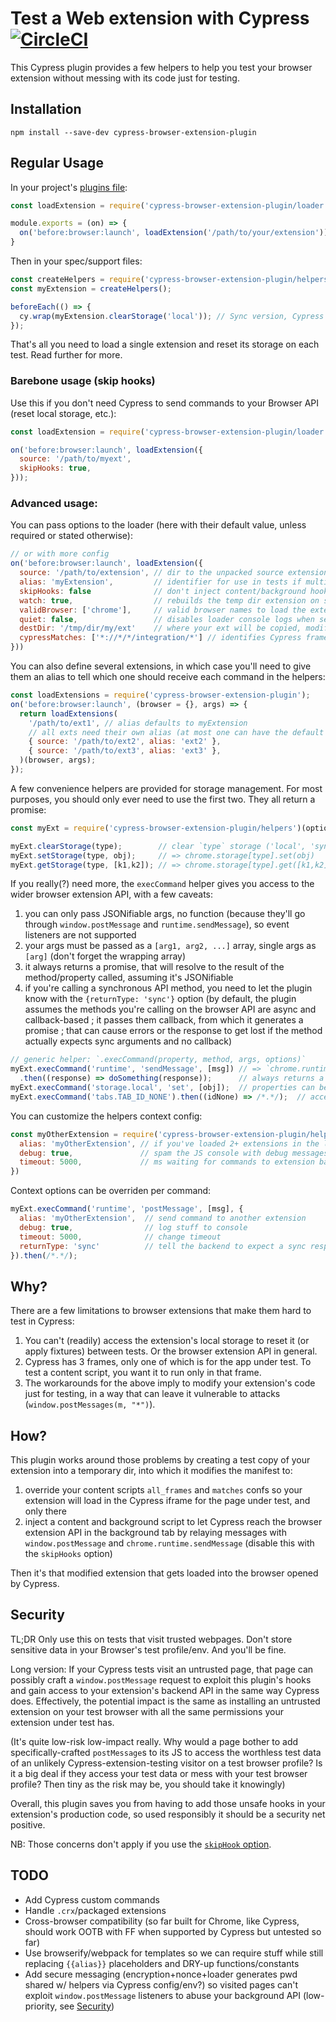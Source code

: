 # Test a Web extension with Cypress [![CircleCI](https://circleci.com/gh/ejoubaud/cypress-browser-extension-plugin.svg?style=svg)](https://circleci.com/gh/ejoubaud/cypress-browser-extension-plugin)

This Cypress plugin provides a few helpers to help you test your browser extension without messing with its code just for testing.

## Installation

```
npm install --save-dev cypress-browser-extension-plugin
```

## Regular Usage

In your project's [plugins file](https://on.cypress.io/guides/guides/plugins.html):

```javascript
const loadExtension = require('cypress-browser-extension-plugin/loader');

module.exports = (on) => {
  on('before:browser:launch', loadExtension('/path/to/your/extension'));
}
```

Then in your spec/support files:

```javascript
const createHelpers = require('cypress-browser-extension-plugin/helpers');
const myExtension = createHelpers();

beforeEach(() => {
  cy.wrap(myExtension.clearStorage('local')); // Sync version, Cypress waits on your command
});
```

That's all you need to load a single extension and reset its storage on each test. Read further for more.

### Barebone usage (skip hooks)

Use this if you don't need Cypress to send commands to your Browser API (reset local storage, etc.):

```javascript
const loadExtension = require('cypress-browser-extension-plugin/loader');

on('before:browser:launch', loadExtension({
  source: '/path/to/myext',
  skipHooks: true,
}));
```

### Advanced usage:

You can pass options to the loader (here with their default value, unless required or stated otherwise):

```javascript
// or with more config
on('before:browser:launch', loadExtension({
  source: '/path/to/extension', // dir to the unpacked source extension, required
  alias: 'myExtension',         // identifier for use in tests if multiple extensions
  skipHooks: false              // don't inject content/background hook scripts, more secure and less intrusive but you can't use helpers/commands, set it to true if you don't need them
  watch: true,                  // rebuilds the temp dir extension on source files changes, useful on exts implementing live reload
  validBrowser: ['chrome'],     // valid browser names to load the extension to, null for all
  quiet: false,                 // disables loader console logs when set to true
  destDir: '/tmp/dir/my/ext'    // where your ext will be copied, modified and loaded into Chrome, defaults to ${os.tmpdir()}/${alias}
  cypressMatches: ['*://*/*/integration/*'] // identifies Cypress frames by URL to prevent your extension loading in those, set it if your test dir is not cypress/integration/, must be an array
}))
```

You can also define several extensions, in which case you'll need to give them an alias to tell which one should receive each command in the helpers:

```javascript
const loadExtensions = require('cypress-browser-extension-plugin');
on('before:browser:launch', (browser = {}, args) => {
  return loadExtensions(
    '/path/to/ext1', // alias defaults to myExtension
    // all exts need their own alias (at most one can have the default alias)
    { source: '/path/to/ext2', alias: 'ext2' }, 
    { source: '/path/to/ext3', alias: 'ext3' },
  )(browser, args);
});
```

A few convenience helpers are provided for storage management. For most purposes, you should only ever need to use the first two. They all return a promise:

```javascript
const myExt = require('cypress-browser-extension-plugin/helpers')(options); // options is optional

myExt.clearStorage(type);        // clear `type` storage ('local', 'sync' or 'managed')
myExt.setStorage(type, obj);     // => chrome.storage[type].set(obj)
myExt.getStorage(type, [k1,k2]); // => chrome.storage[type].get([k1,k2])
```

If you really(?) need more, the `execCommand` helper gives you access to the wider browser extension API, with a few caveats:

1. you can only pass JSONifiable args, no function (because they'll go through `window.postMessage` and `runtime.sendMessage`), so event listeners are not supported
2. your args must be passed as a `[arg1, arg2, ...]` array, single args as `[arg]` (don't forget the wrapping array)
3. it always returns a promise, that will resolve to the result of the method/property called, assuming it's JSONifiable
4. if you're calling a synchronous API method, you need to let the plugin know with the `{returnType: 'sync'}` option (by default, the plugin assumes the methods you're calling on the browser API are async and callback-based ; it passes them  callback, from which it generates a promise ; that can cause errors or the response to get lost if the method actually expects sync arguments and no callback)

```javascript
// generic helper: `.execCommand(property, method, args, options)`
myExt.execCommand('runtime', 'sendMessage', [msg]) // => `chrome.runtime.sendMessage(message)`
  .then((response) => doSomething(response));      // always returns a promise (JSONifiable response only), whether sync or async
myExt.execCommand('storage.local', 'set', [obj]);  // properties can be chained with a dotted name
myExt.execCommand('tabs.TAB_ID_NONE').then((idNone) => /*.*/);  // accessing a property, we don't pass a method or args arg => `chrome.tabs.TAB_ID_NONE`
```

You can customize the helpers context config:

```javascript
const myOtherExtension = require('cypress-browser-extension-plugin/helpers')({
  alias: 'myOtherExtension', // if you've loaded 2+ extensions in the loader w/ aliases, default 'myExtension'
  debug: true,               // spam the JS console with debug messages to debug issues, default false
  timeout: 5000,             // ms waiting for commands to extension backend to reply, default 2000
})
```

Context options can be overriden per command:

```javascript
myExt.execCommand('runtime', 'postMessage', [msg], {
  alias: 'myOtherExtension',  // send command to another extension
  debug: true,                // log stuff to console
  timeout: 5000,              // change timeout
  returnType: 'sync'          // tell the backend to expect a sync response from the method, rather than pass it a callback (default 'callback')
}).then(/*.*/);
```

## Why?

There are a few limitations to browser extensions that make them hard to test in Cypress:

1. You can't (readily) access the extension's local storage to reset it (or apply fixtures) between tests. Or the browser extension API in general.
2. Cypress has 3 frames, only one of which is for the app under test. To test a content script, you want it to run only in that frame.
3. The workarounds for the above imply to modify your extension's code just for testing, in a way that can leave it vulnerable to attacks (`window.postMessages(m, "*")`).

## How?

This plugin works around those problems by creating a test copy of your extension into a temporary dir, into which it modifies the manifest to:

1. override your content scripts `all_frames` and `matches` confs so your extension will load in the Cypress iframe for the page under test, and only there
2. inject a content and background script to let Cypress reach the browser extension API in the background tab by relaying messages with `window.postMessage` and `chrome.runtime.sendMessage` (disable this with the `skipHooks` option)

Then it's that modified extension that gets loaded into the browser opened by Cypress.

## Security

TL;DR Only use this on tests that visit trusted webpages. Don't store sensitive data in your Browser's test profile/env. And you'll be fine.

Long version: If your Cypress tests visit an untrusted page, that page can possibly craft a `window.postMessage` request to exploit this plugin's hooks and gain access to your extension's backend API in the same way Cypress does. Effectively, the potential impact is the same as installing an untrusted extension on your test browser with all the same permissions your extension under test has.

(It's quite low-risk low-impact really. Why would a page bother to add specifically-crafted `postMessage`s to its JS to access the worthless test data of an unlikely Cypress-extension-testing visitor on a test browser profile? Is it a big deal if they access your test data or mess with your test browser profile? Then tiny as the risk may be, you should take it knowingly)

Overall, this plugin saves you from having to add those unsafe hooks in your extension's production code, so used responsibly it should be a security net positive.

NB: Those concerns don't apply if you use the [`skipHook` option](#barebone-usage-skip-hooks).

## TODO

- Add Cypress custom commands
- Handle `.crx`/packaged extensions
- Cross-browser compatibility (so far built for Chrome, like Cypress, should work OOTB with FF when supported by Cypress but untested so far)
- Use browserify/webpack for templates so we can require stuff while still replacing `{{alias}}` placeholders and DRY-up functions/constants
- Add secure messaging (encryption+nonce+loader generates pwd shared w/ helpers via Cypress config/env?) so visited pages can't exploit `window.postMessage` listeners to abuse your background API (low-priority, see [Security](#security))
